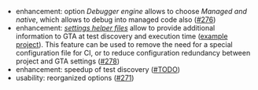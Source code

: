 * enhancement: option *Debugger engine* allows to choose *Managed and native*, which allows to debug into managed code also ([#276](https://github.com/csoltenborn/GoogleTestAdapter/issues/276))
* enhancement: [*settings helper files*]([tokens](https://github.com/csoltenborn/GoogleTestAdapter#settings_helper_files)) allow to provide additional information to GTA at test discovery and execution time ([example project](https://github.com/csoltenborn/GoogleTestAdapter/tree/master/SampleTests/DllProject)). This feature can be used to remove the need for a special configuration file for CI, or to reduce configuration redundancy between project and GTA settings ([#278](https://github.com/csoltenborn/GoogleTestAdapter/issues/278))
* enhancement: speedup of test discovery ([#TODO](https://github.com/csoltenborn/GoogleTestAdapter/issues/TODO))
* usability: reorganized options ([#271](https://github.com/csoltenborn/GoogleTestAdapter/issues/271))